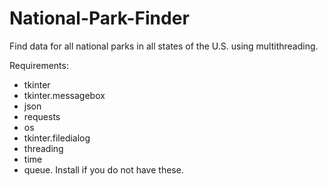 # National-Park-Finder
Find data for all national parks in all states of the U.S. using multithreading. 

Requirements:
* tkinter 
* tkinter.messagebox
* json
* requests
* os
* tkinter.filedialog
* threading
* time
* queue.
Install if you do not have these.
